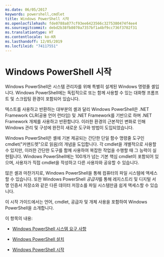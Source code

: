 ```yaml
---
ms.date: 06/05/2017
keywords: powershell,cmdlet
title: Windows PowerShell 시작
ms.openlocfilehash: fde0788a877cf93ee6423566c3275380474f4ee4
ms.sourcegitcommit: debd2b38fb8070a7357bf1a4bf9cc736f3702f31
ms.translationtype: HT
ms.contentlocale: ko-KR
ms.lasthandoff: 12/05/2019
ms.locfileid: "74117551"
---
```

# <a name="getting-started-with-windows-powershell"></a>Windows PowerShell 시작
Windows PowerShell은 시스템 관리자를 위해 특별히 설계된 Windows 명령줄 셸입니다. Windows PowerShell에는 독립적으로 또는 함께 사용할 수 있는 대화형 프롬프트 및 스크립팅 환경이 포함되어 있습니다.

텍스트를 사용하고 반환하는 대부분의 셸과 달리 Windows PowerShell은 .NET Framework CLR(공용 언어 런타임) 및 .NET Framework를 기반으로 하며 .NET Framework 개체를 사용하고 반환합니다. 이러한 환경의 근본적인 변화로 인해 Windows 관리 및 구성에 완전히 새로운 도구와 방법이 도입되었습니다.

Windows PowerShell은 셸에 기본 제공되는 간단한 단일 함수 명령줄 도구인 cmdlet("커맨드렛"으로 읽음)의 개념을 도입합니다. 각 cmdlet을 개별적으로 사용할 수 있지만, 이러한 간단한 도구를 함께 사용하여 복잡한 작업을 수행할 때 그 능력이 실현됩니다. Windows PowerShell에는 100개가 넘는 기본 핵심 cmdlet이 포함되어 있으며, 사용자가 직접 cmdlet을 작성하고 다른 사용자와 공유할 수 있습니다.

많은 셸과 마찬가지로, Windows PowerShell을 통해 컴퓨터의 파일 시스템에 액세스할 수 있습니다. 또한 Windows PowerShell *공급자*를 통해 레지스트리 및 디지털 서명 인증서 저장소와 같은 다른 데이터 저장소를 파일 시스템만큼 쉽게 액세스할 수 있습니다.

이 시작 가이드에서는 언어, cmdlet, 공급자 및 개체 사용을 포함하여 Windows PowerShell을 소개합니다.

이 항목의 내용:

- [Windows PowerShell 시스템 요구 사항](../install/Windows-PowerShell-System-Requirements.md)

- [Windows PowerShell 설치](../install/Installing-Windows-PowerShell.md)

- [Windows PowerShell 시작](Starting-Windows-PowerShell.md)
